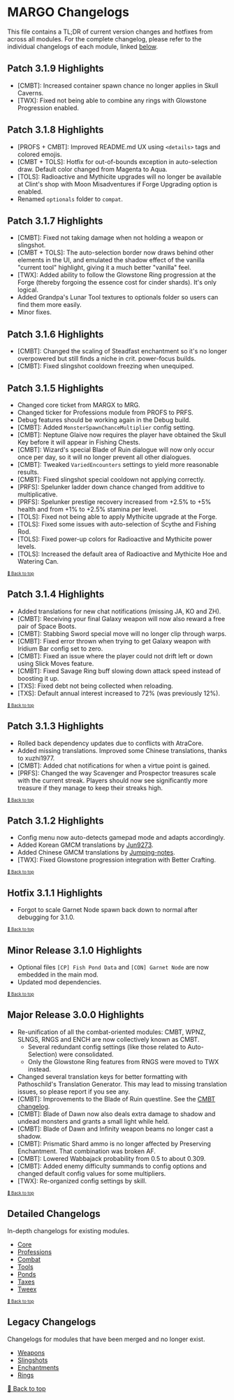 ﻿# MARGO Changelogs

This file contains a TL;DR of current version changes and hotfixes from across all modules. For the complete changelog, please refer to the individual changelogs of each module, linked [below](#detailed-changelogs).

## Patch 3.1.9 Highlights

* [CMBT]: Increased container spawn chance no longer applies in Skull Caverns.
* [TWX]: Fixed not being able to combine any rings with Glowstone Progression enabled.

## Patch 3.1.8 Highlights

* [PROFS + CMBT]: Improved README.md UX using `<details>` tags and colored emojis.
* [CMBT + TOLS]: Hotfix for out-of-bounds exception in auto-selection draw. Default color changed from Magenta to Aqua.
* [TOLS]: Radioactive and Mythicite upgrades will no longer be available at Clint's shop with Moon Misadventures if Forge Upgrading option is enabled.
* Renamed `optionals` folder to `compat`.

## Patch 3.1.7 Highlights

* [CMBT]: Fixed not taking damage when not holding a weapon or slingshot.
* [CMBT + TOLS]: The auto-selection border now draws behind other elements in the UI, and emulated the shadow effect of the vanilla "current tool" highlight, giving it a much better "vanilla" feel.
* [TWX]: Added ability to follow the Glowstone Ring progression at the Forge (thereby forgoing the essence cost for cinder shards). It's only logical.
* Added Grandpa's Lunar Tool textures to optionals folder so users can find them more easily.
* Minor fixes.

## Patch 3.1.6 Highlights

* [CMBT]: Changed the scaling of Steadfast enchantment so it's no longer overpowered but still finds a niche in crit. power-focus builds.
* [CMBT]: Fixed slingshot cooldown freezing when unequiped.

## Patch 3.1.5 Highlights

* Changed core ticket from MARGX to MRG.
* Changed ticker for Professions module from PROFS to PRFS.
* Debug features should be working again in the Debug build.
* [CMBT]: Added `MonsterSpawnChanceMultiplier` config setting.
* [CMBT]: Neptune Glaive now requires the player have obtained the Skull Key before it will appear in Fishing Chests.
* [CMBT]: Wizard's special Blade of Ruin dialogue will now only occur once per day, so it will no longer prevent all other dialogues.
* [CMBT]: Tweaked `VariedEncounters` settings to yield more reasonable results.
* [CMBT]: Fixed slingshot special cooldown not applying correctly.
* [PRFS]: Spelunker ladder down chance changed from additive to multiplicative.
* [PRFS]: Spelunker prestige recovery increased from +2.5% to +5% health and from +1% to +2.5% stamina per level.
* [TOLS]: Fixed not being able to apply Mythicite upgrade at the Forge.
* [TOLS]: Fixed some issues with auto-selection of Scythe and Fishing Rod.
* [TOLS]: Fixed power-up colors for Radioactive and Mythicite power levels.
* [TOLS]: Increased the default area of Radioactive and Mythicite Hoe and Watering Can.

<sup><sup>[🔼 Back to top](#margo-changelogs)</sup></sup>

## Patch 3.1.4 Highlights

* Added translations for new chat notifications (missing JA, KO and ZH).
* [CMBT]: Receiving your final Galaxy weapon will now also reward a free pair of Space Boots.
* [CMBT]: Stabbing Sword special move will no longer clip through warps.
* [CMBT]: Fixed error thrown when trying to get Galaxy weapon with Iridium Bar config set to zero.
* [CMBT]: Fixed an issue where the player could not drift left or down using Slick Moves feature.
* [CMBT]: Fixed Savage Ring buff slowing down attack speed instead of boosting it up.
* [TXS]: Fixed debt not being collected when reloading.
* [TXS]: Default annual interest increased to 72% (was previously 12%).

<sup><sup>[🔼 Back to top](#margo-changelogs)</sup></sup>

## Patch 3.1.3 Highlights

* Rolled back dependency updates due to conflicts with AtraCore.
* Added missing translations. Improved some Chinese translations, thanks to xuzhi1977.
* [CMBT]: Added chat notifications for when a virtue point is gained.
* [PRFS]: Changed the way Scavenger and Prospector treasures scale with the current streak. Players should now see significantly more treasure if they manage to keep their streaks high.

<sup><sup>[🔼 Back to top](#margo-changelogs)</sup></sup>

## Patch 3.1.2 Highlights

* Config menu now auto-detects gamepad mode and adapts accordingly.
* Added Korean GMCM translations by [Jun9273](https://github.com/Jun9273).
* Added Chinese GMCM translations by [Jumping-notes](https://github.com/Jumping-notes).
* [TWX]: Fixed Glowstone progression integration with Better Crafting.

<sup><sup>[🔼 Back to top](#margo-changelogs)</sup></sup>

## Hotfix 3.1.1 Highlights

* Forgot to scale Garnet Node spawn back down to normal after debugging for 3.1.0.

<sup><sup>[🔼 Back to top](#margo-changelogs)</sup></sup>

## Minor Release 3.1.0 Highlights

* Optional files `[CP] Fish Pond Data` and `[CON] Garnet Node` are now embedded in the main mod.
* Updated mod dependencies.

<sup><sup>[🔼 Back to top](#margo-changelogs)</sup></sup>

## Major Release 3.0.0 Highlights

* Re-unification of all the combat-oriented modules: CMBT, WPNZ, SLNGS, RNGS and ENCH are now collectively known as CMBT.
    * Several redundant config settings (like those related to Auto-Selection) were consolidated.
    * Only the Glowstone Ring features from RNGS were moved to TWX instead.
* Changed several translation keys for better formatting with Pathoschild's Translation Generator. This may lead to missing translation issues, so please report if you see any.
* [CMBT]: Improvements to the Blade of Ruin questline. See the [CMBT changelog](Modules/Combat/CHANGELOG.md#3_0_0).
* [CMBT]: Blade of Dawn now also deals extra damage to shadow and undead monsters and grants a small light while held.
* [CMBT]: Blade of Dawn and Infinity weapon beams no longer cast a shadow.
* [CMBT]: Prismatic Shard ammo is no longer affected by Preserving Enchantment. That combination was broken AF.
* [CMBT]: Lowered Wabbajack probability from 0.5 to about 0.309.
* [CMBT]: Added enemy difficulty summands to config options and changed default config values for some multipliers.
* [TWX]: Re-organized config settings by skill.

<sup><sup>[🔼 Back to top](#margo-changelogs)</sup></sup>

## Detailed Changelogs

In-depth changelogs for existing modules.

* [Core](Modules/Core/CHANGELOG.md)
* [Professions](Modules/Professions/CHANGELOG.md)
* [Combat](Modules/Combat/CHANGELOG.md)
* [Tools](Modules/Tools/CHANGELOG.md)
* [Ponds](Modules/Ponds/CHANGELOG.md)
* [Taxes](Modules/Taxes/CHANGELOG.md)
* [Tweex](Modules/Tweex/CHANGELOG.md)

<sup><sup>[🔼 Back to top](#margo-changelogs)</sup></sup>

## Legacy Changelogs

Changelogs for modules that have been merged and no longer exist.

* [Weapons](Modules/Combat/resources/legacy/CHANGELOG_WPNZ.md)
* [Slingshots](Modules/Combat/resources/legacy/CHANGELOG_SLNGS.md)
* [Enchantments](Modules/Combat/resources/legacy/CHANGELOG_ENCH.md)
* [Rings](Modules/Combat/resources/legacy/CHANGELOG_RNGS.md)

[🔼 Back to top](#margo-changelogs)